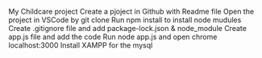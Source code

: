 My Childcare project 
Create a pjoject in Github with Readme file
Open the project in VSCode by git clone
Run npm install to install node mudules 
Create .gitignore file and add package-lock.json & node_module
Create app.js file and add the code
Run node app.js and open chrome localhost:3000
Install XAMPP for the mysql
